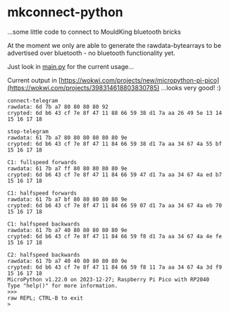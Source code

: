# mkconnect-python
...some little code to connect to MouldKing bluetooth bricks

At the moment we only are able to generate the rawdata-bytearrays to be advertised over bluetooth - no bluetooth functionality yet.

Just look in [main.py](https://github.com/J0EK3R/mkconnect-python/blob/main/main.py) for the current usage...

Current output in [https://wokwi.com/projects/new/micropython-pi-pico](https://wokwi.com/projects/398314618803830785)
...looks very good! :)
```
connect-telegram
rawdata: 6d 7b a7 80 80 80 80 92
crypted: 6d b6 43 cf 7e 8f 47 11 88 66 59 38 d1 7a aa 26 49 5e 13 14 15 16 17 18

stop-telegram
rawdata: 61 7b a7 80 80 80 80 80 80 9e
crypted: 6d b6 43 cf 7e 8f 47 11 84 66 59 38 d1 7a aa 34 67 4a 55 bf 15 16 17 18

C1: fullspeed forwards
rawdata: 61 7b a7 ff 80 80 80 80 80 9e
crypted: 6d b6 43 cf 7e 8f 47 11 84 66 59 47 d1 7a aa 34 67 4a ed b7 15 16 17 18

C1: halfspeed forwards
rawdata: 61 7b a7 bf 80 80 80 80 80 9e
crypted: 6d b6 43 cf 7e 8f 47 11 84 66 59 07 d1 7a aa 34 67 4a eb 70 15 16 17 18

C1: halfspeed backwards
rawdata: 61 7b a7 40 80 80 80 80 80 9e
crypted: 6d b6 43 cf 7e 8f 47 11 84 66 59 f8 d1 7a aa 34 67 4a 4e fe 15 16 17 18

C2: halfspeed backwards
rawdata: 61 7b a7 40 40 80 80 80 80 9e
crypted: 6d b6 43 cf 7e 8f 47 11 84 66 59 f8 11 7a aa 34 67 4a 3d f9 15 16 17 18
MicroPython v1.22.0 on 2023-12-27; Raspberry Pi Pico with RP2040
Type "help()" for more information.
>>> 
raw REPL; CTRL-B to exit
>
```
